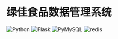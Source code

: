 # 绿佳食品数据管理系统
![Python](https://img.shields.io/badge/Python-3.6-519dd9.svg)
![Flask](https://img.shields.io/badge/Flask-1.0.2-519dd9.svg)
![PyMySQL](https://img.shields.io/badge/PyMySQL-0.9.3-519dd9.svg)
![redis](https://img.shields.io/badge/redis-3.1.0-519dd9.svg)
